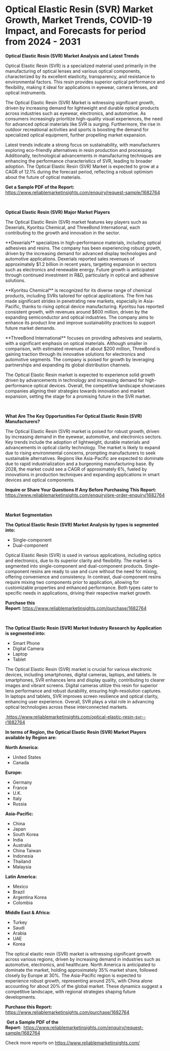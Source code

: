 <p><h1>Optical Elastic Resin (SVR) Market Growth, Market Trends, COVID-19 Impact, and Forecasts for period from 2024 - 2031</h1></p><p><strong>Optical Elastic Resin (SVR) Market Analysis and Latest Trends</strong></p>
<p><p>Optical Elastic Resin (SVR) is a specialized material used primarily in the manufacturing of optical lenses and various optical components, characterized by its excellent elasticity, transparency, and resistance to environmental factors. This resin provides superior optical performance and flexibility, making it ideal for applications in eyewear, camera lenses, and optical instruments.</p><p>The Optical Elastic Resin (SVR) Market is witnessing significant growth, driven by increasing demand for lightweight and durable optical products across industries such as eyewear, electronics, and automotive. As consumers increasingly prioritize high-quality visual experiences, the need for advanced optical materials like SVR is surging. Furthermore, the rise in outdoor recreational activities and sports is boosting the demand for specialized optical equipment, further propelling market expansion.</p><p>Latest trends indicate a strong focus on sustainability, with manufacturers exploring eco-friendly alternatives in resin production and processing. Additionally, technological advancements in manufacturing techniques are enhancing the performance characteristics of SVR, leading to broader adoption. The Optical Elastic Resin (SVR) Market is expected to grow at a CAGR of 12.1% during the forecast period, reflecting a robust optimism about the future of optical materials.</p></p>
<p><strong>Get a Sample PDF of the Report:&nbsp;</strong> <a href="https://www.reliablemarketinsights.com/enquiry/request-sample/1682764?utm_campaign=1937&utm_medium=2&utm_source=Github&utm_content=ia&utm_term=30122024&utm_id=optical-elastic-resin-svr">https://www.reliablemarketinsights.com/enquiry/request-sample/1682764</a></p>
<p>&nbsp;</p>
<p><strong>Optical Elastic Resin (SVR) Major Market Players</strong></p>
<p><p>The Optical Elastic Resin (SVR) market features key players such as Dexerials, Kyoritsu Chemical, and ThreeBond International, each contributing to the growth and innovation in the sector.</p><p>**Dexerials** specializes in high-performance materials, including optical adhesives and resins. The company has been experiencing robust growth, driven by the increasing demand for advanced display technologies and automotive applications. Dexerials reported sales revenues of approximately $1.2 billion in recent years, targeting expansion in sectors such as electronics and renewable energy. Future growth is anticipated through continued investment in R&D, particularly in optical and adhesive solutions.</p><p>**Kyoritsu Chemical** is recognized for its diverse range of chemical products, including SVRs tailored for optical applications. The firm has made significant strides in penetrating new markets, especially in Asia-Pacific, thanks to rising optical device manufacturing. Kyoritsu has reported consistent growth, with revenues around $600 million, driven by the expanding semiconductor and optical industries. The company aims to enhance its product line and improve sustainability practices to support future market demands.</p><p>**ThreeBond International** focuses on providing adhesives and sealants, with a significant emphasis on optical materials. Although smaller in comparison, with estimated revenues of about $200 million, ThreeBond is gaining traction through its innovative solutions for electronics and automotive segments. The company is poised for growth by leveraging partnerships and expanding its global distribution channels.</p><p>The Optical Elastic Resin market is expected to experience solid growth driven by advancements in technology and increasing demand for high-performance optical devices. Overall, the competitive landscape showcases companies aligning their strategies towards innovation and market expansion, setting the stage for a promising future in the SVR market.</p></p>
<p>&nbsp;</p>
<p><strong>What Are The Key Opportunities For Optical Elastic Resin (SVR) Manufacturers?</strong></p>
<p><p>The Optical Elastic Resin (SVR) market is poised for robust growth, driven by increasing demand in the eyewear, automotive, and electronics sectors. Key trends include the adoption of lightweight, durable materials and advancements in optical clarity technology. The market is likely to expand due to rising environmental concerns, prompting manufacturers to seek sustainable alternatives. Regions like Asia-Pacific are expected to dominate due to rapid industrialization and a burgeoning manufacturing base. By 2028, the market could see a CAGR of approximately 6%, fueled by innovations in production techniques and expanding applications in smart devices and optical components.</p></p>
<p><strong>Inquire or Share Your Questions If Any Before Purchasing This Report:</strong> <a href="https://www.reliablemarketinsights.com/enquiry/pre-order-enquiry/1682764?utm_campaign=1937&utm_medium=2&utm_source=Github&utm_content=ia&utm_term=30122024&utm_id=optical-elastic-resin-svr">https://www.reliablemarketinsights.com/enquiry/pre-order-enquiry/1682764</a></p>
<p>&nbsp;</p>
<p><strong>Market Segmentation</strong></p>
<p><strong>The Optical Elastic Resin (SVR) Market Analysis by types is segmented into:</strong></p>
<p><ul><li>Single-component</li><li>Dual-component</li></ul></p>
<p><p>Optical Elastic Resin (SVR) is used in various applications, including optics and electronics, due to its superior clarity and flexibility. The market is segmented into single-component and dual-component products. Single-component resins are ready to use and cure without the need for mixing, offering convenience and consistency. In contrast, dual-component resins require mixing two components prior to application, allowing for customizable properties and enhanced performance. Both types cater to specific needs in applications, driving their respective market growth.</p></p>
<p><strong>Purchase this Report:&nbsp;</strong><a href="https://www.reliablemarketinsights.com/purchase/1682764?utm_campaign=1937&utm_medium=2&utm_source=Github&utm_content=ia&utm_term=30122024&utm_id=optical-elastic-resin-svr">https://www.reliablemarketinsights.com/purchase/1682764</a></p>
<p>&nbsp;</p>
<p><strong>The Optical Elastic Resin (SVR) Market Industry Research by Application is segmented into:</strong></p>
<p><ul><li>Smart Phone</li><li>Digital Camera</li><li>Laptop</li><li>Tablet</li></ul></p>
<p><p>The Optical Elastic Resin (SVR) market is crucial for various electronic devices, including smartphones, digital cameras, laptops, and tablets. In smartphones, SVR enhances lens and display quality, contributing to clearer images and vibrant screens. Digital cameras utilize this resin for superior lens performance and robust durability, ensuring high-resolution captures. In laptops and tablets, SVR improves screen resilience and optical clarity, enhancing user experience. Overall, SVR plays a vital role in advancing optical technologies across these interconnected markets.</p></p>
<p><a href="https://www.reliablemarketinsights.com/optical-elastic-resin-svr--r1682764?utm_campaign=1937&utm_medium=2&utm_source=Github&utm_content=ia&utm_term=30122024&utm_id=optical-elastic-resin-svr">&nbsp;https://www.reliablemarketinsights.com/optical-elastic-resin-svr--r1682764</a></p>
<p><strong>In terms of Region, the Optical Elastic Resin (SVR) Market Players available by Region are:</strong></p>
<p>
    <p> <strong> North America: </strong>
        <ul>
            <li>United States</li>
            <li>Canada</li>
        </ul>
        </p> 
    <p> <strong> Europe: </strong>
        <ul>
            <li>Germany</li>
            <li>France</li>
            <li>U.K.</li>
            <li>Italy</li>
            <li>Russia</li>
        </ul>
        </p> 
    <p> <strong> Asia-Pacific: </strong>
        <ul>
            <li>China</li>
            <li>Japan</li>
            <li>South Korea</li>
            <li>India</li>
            <li>Australia</li>
            <li>China Taiwan</li>
            <li>Indonesia</li>
            <li>Thailand</li>
            <li>Malaysia</li>
        </ul>
        </p> 
    <p> <strong> Latin America: </strong>
        <ul>
            <li>Mexico</li>
            <li>Brazil</li>
            <li>Argentina Korea</li>
            <li>Colombia</li>
        </ul>
        </p> 
    <p> <strong> Middle East & Africa: </strong>
        <ul>
            <li>Turkey</li>
            <li>Saudi</li>
            <li>Arabia</li>
            <li>UAE</li>
            <li>Korea</li>
        </ul>
    </p>
    </p>
<p><p>The optical elastic resin (SVR) market is witnessing significant growth across various regions, driven by increasing demand in industries such as automotive, electronics, and healthcare. North America is anticipated to dominate the market, holding approximately 35% market share, followed closely by Europe at 30%. The Asia-Pacific region is expected to experience robust growth, representing around 25%, with China alone accounting for about 20% of the global market. These dynamics suggest a competitive landscape, with regional strategies shaping future developments.</p></p>
<p><strong>Purchase this Report: </strong><a href="https://www.reliablemarketinsights.com/purchase/1682764?utm_campaign=1937&utm_medium=2&utm_source=Github&utm_content=ia&utm_term=30122024&utm_id=optical-elastic-resin-svr">https://www.reliablemarketinsights.com/purchase/1682764</a></p>
<p>&nbsp;<strong>Get a Sample PDF of the Report:&nbsp;&nbsp;</strong><a href="https://www.reliablemarketinsights.com/enquiry/request-sample/1682764?utm_campaign=1937&utm_medium=2&utm_source=Github&utm_content=ia&utm_term=30122024&utm_id=optical-elastic-resin-svr">https://www.reliablemarketinsights.com/enquiry/request-sample/1682764</a></p>
<p><strong></strong></p>
<p>Check more reports on <a href="https://www.reliablemarketinsights.com/?utm_campaign=1937&utm_medium=2&utm_source=Github&utm_content=ia&utm_term=30122024&utm_id=optical-elastic-resin-svr">https://www.reliablemarketinsights.com/</a></p>